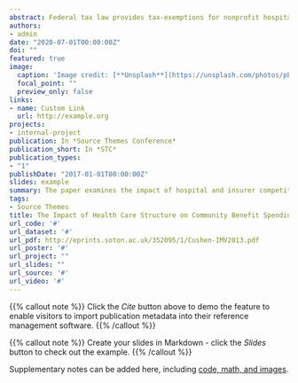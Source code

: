 ```yaml
---
abstract: Federal tax law provides tax-exemptions for nonprofit hospitals in exchange for community benefit provisions. The one of the justifications for tax-exempt status has been known as “community benefits standard”, which has been evolved over the years. The current idea of community benefit standard is that tax-exempt nonprofit hospitals are expected to promote the health of public or community to be charitable. In the meantime, nonprofit hospitals do not generally receive special treatment in antitrust law cases which might increase market power of nonprofit hospitals. An important problem with the community benefit standard is the inconsistency between the rationale of tax exemption to nonprofit hospitals and federal antitrust law approach to nonprofit hospitals. In this paper, I test the hypothesis that nonprofit hospitals provide more community benefits once they acquire more market power and find that there is no statistically significant evidence on the effect of hospital and insurer competition on the community benefit provision of nonprofit hospitals. Taking into account of insurer competition, nonprofit hospitals do not benefit their communities more with more market power.
authors:
- admin
date: "2020-07-01T00:00:00Z"
doi: ""
featured: true
image:
  caption: 'Image credit: [**Unsplash**](https://unsplash.com/photos/pLCdAaMFLTE)'
  focal_point: ""
  preview_only: false
links:
- name: Custom Link
  url: http://example.org
projects:
- internal-project
publication: In *Source Themes Conference*
publication_short: In *STC*
publication_types:
- "1"
publishDate: "2017-01-01T00:00:00Z"
slides: example
summary: The paper examines the impact of hospital and insurer competition on community benefit provisons by nonprofit hospitals.
tags:
- Source Themes
title: The Impact of Health Care Structure on Community Benefit Spending
url_code: '#'
url_dataset: '#'
url_pdf: http://eprints.soton.ac.uk/352095/1/Cushen-IMV2013.pdf
url_poster: '#'
url_project: ""
url_slides: ""
url_source: '#'
url_video: '#'
---
```


{{% callout note %}}
Click the *Cite* button above to demo the feature to enable visitors to import publication metadata into their reference management software.
{{% /callout %}}

{{% callout note %}}
Create your slides in Markdown - click the *Slides* button to check out the example.
{{% /callout %}}

Supplementary notes can be added here, including [code, math, and images](https://wowchemy.com/docs/writing-markdown-latex/).
